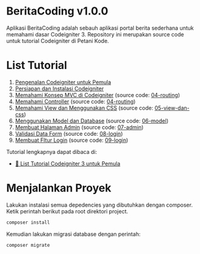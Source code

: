 # BeritaCoding v1.0.0

Aplikasi BeritaCoding adalah sebauh aplikasi portal berita sederhana untuk
memahami dasar Codeigniter 3. Repository ini merupakan source code untuk 
tutorial Codeigniter di Petani Kode.

# List Tutorial

1. [Pengenalan Codeigniter untuk Pemula](https://www.petanikode.com/codeigniter-pemula/)
2. [Persiapan dan Instalasi Codeigniter](https://www.petanikode.com/codeigniter-install/)
3. [Memahami Konsep MVC di Codeigniter](https://www.petanikode.com/codeigniter-mvc/) (source code: [04-routing](github.com/petanikode/tutorial-codeigniter/tree/04-routing))
4. [Memahami Controller](https://www.petanikode.com/codeigniter-controller/) (source code: [04-routing](github.com/petanikode/tutorial-codeigniter/tree/04-routing))
5. [Memahami View dan Menggunakan CSS](https://www.petanikode.com/codeigniter-view/) (source code: [05-view-dan-css](github.com/petanikode/tutorial-codeigniter/tree/05-view-dan-css))
6. [Menggunakan Model dan Database](https://www.petanikode.com/codeigniter-model/) (source code: [06-model](github.com/petanikode/tutorial-codeigniter/tree/06-model))
7. [Membuat Halaman Admin](https://www.petanikode.com/codeigniter-admin/) (source code: [07-admin](github.com/petanikode/tutorial-codeigniter/tree/07-admin))
8. [Validasi Data Form](https://www.petanikode.com/codeigniter-validation/) (source code: [08-login](github.com/petanikode/tutorial-codeigniter/tree/08-validation))
9. [Membuat FItur Login](https://www.petanikode.com/codeigniter-login/) (source code: [09-login](github.com/petanikode/tutorial-codeigniter/tree/09-login))

Tutorial lengkapnya dapat dibaca di:

- [:book: List Tutorial Codeigniter 3 untuk Pemula](https://www.petanikode.com/tutorial/codeigniter/)

# Menjalankan Proyek

Lakukan instalasi semua depedencies yang dibutuhkan dengan composer. Ketik
perintah berikut pada root direktori project.

```bash
composer install
```

Kemudian lakukan migrasi database dengan perintah:

```bash
composer migrate
```
